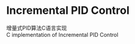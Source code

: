 Incremental PID Control
=============================
增量式PID算法C语言实现</br>
C implementation of Incremental PID Control
